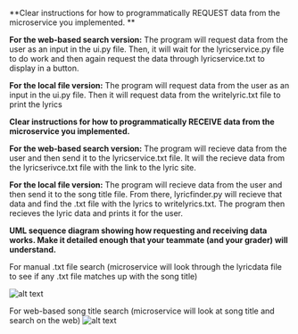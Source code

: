 **Clear instructions for how to programmatically REQUEST data from the microservice you implemented. **

**For the web-based search version:**
The program will request data from the user as an input in the ui.py file. Then, it will wait for the lyricservice.py file to do work and then again request the data through lyricservice.txt to display in a button.

**For the local file version:**
The program will request data from the user as an input in the ui.py file. Then it will request data from the writelyric.txt file to print the lyrics

**Clear instructions for how to programmatically RECEIVE data from the microservice you implemented.**

**For the web-based search version:**
The program will recieve data from the user and then send it to the lyricservice.txt file. It will the recieve data from the lyricserivce.txt file with the link to the lyric site.

**For the local file version:**
The program will recieve data from the user and then send it to the song title file. From there, lyricfinder.py will recieve that data and find the .txt file with the lyrics to writelyrics.txt. The program then recieves the lyric data and prints it for the user.

**UML sequence diagram showing how requesting and receiving data works. Make it detailed enough that your teammate (and your grader) will understand.**

For manual .txt file search (microservice will look through the lyricdata file to see if any .txt file matches up with the song title)

![alt text](https://github.com/victoriacliu/Microsesrvice-A/blob/main/uml/filemanual%20UML.jpeg?raw=true)

For web-based song title search (microservice will look at song title and search on the web)
![alt text](https://github.com/victoriacliu/Microsesrvice-A/blob/main/uml/web-based%20UML.jpeg?raw=true)


